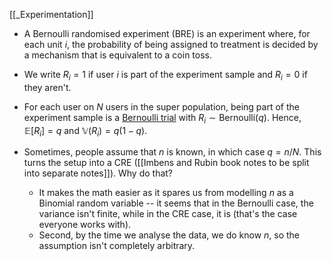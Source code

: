 [[_Experimentation]]

- A Bernoulli randomised experiment (BRE) is an experiment where, for each unit $i$, the probability of being assigned to treatment is decided by a mechanism that is equivalent to a coin toss.

- We write $R_i = 1$ if user $i$ is part of the experiment sample and $R_i = 0$ if they aren't.

- For each user on $N$ users in the super population, being part of the experiment sample is a [Bernoulli trial](https://en.wikipedia.org/wiki/Bernoulli_trial) with $R_i \sim \text{Bernoulli}(q)$. Hence, $\mathbb{E}[{R_i}] = q$ and $\mathbb{V}({R_i}) = q(1-q)$.

- Sometimes, people assume that $n$ is known, in which case $q = n/N$. This turns the setup into a CRE ([[Imbens and Rubin book notes to be split into separate notes]]). Why do that?
	- It makes the math easier as it spares us from modelling $n$ as a Binomial random variable -- it seems that in the Bernoulli case, the variance isn't finite, while in the CRE case, it is (that's the case everyone works with).
	- Second, by the time we analyse the data, we do know $n$, so the assumption isn't completely arbitrary.
